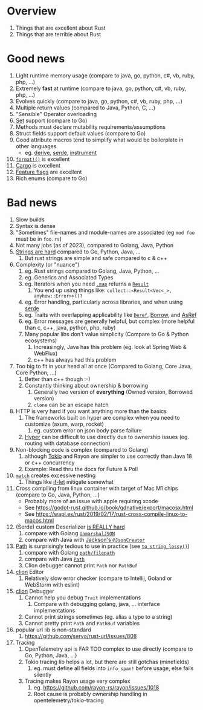 # Overview
1. Things that are excellent about Rust
1. Things that are terrible about Rust


# Good news
1. Light runtime memory usage (compare to java, go, python, c#, vb, ruby, php, ...)
1. Extremely **fast** at runtime (compare to java, go, python, c#, vb, ruby, php, ...)
1. Evolves quickly (compare to java, go, python, c#, vb, ruby, php, ...)
1. Multiple return values (compared to Java, Python, C, ...)
1. "Sensible" Operator overloading
1. [Set](https://doc.rust-lang.org/std/collections/struct.HashSet.html) support (compare to Go)
1. Methods must declare mutability requirements/assumptions
1. Struct fields support default values (compare to Go)
1. Good attribute macros tend to simplify what would be boilerplate in other languages
    - eg. [derive](), [serde](https://serde.rs/derive.html), [instrument](https://docs.rs/tracing/latest/tracing/attr.instrument.html)
1. [`format!()`](https://doc.rust-lang.org/std/macro.format.html) is excellent
1. [Cargo](https://doc.rust-lang.org/cargo/) is excellent
1. [Feature flags](https://doc.rust-lang.org/cargo/reference/features.html) are excellent
1. Rich enums (compare to Go)


# Bad news
1. Slow builds
1. Syntax is dense
1. "Sometimes" file-names and module-names are associated (eg `mod foo` must be in `foo.rs`)
1. Not many jobs (as of 2023), compared to Golang, Java, Python
1. [Strings are hard](./strings.md) compared to Go, Python, Java, ...
    1. But rust strings are simple and safe compared to c & c++
1. Complexity (or "nuance")
    1. eg. Rust strings compared to Golang, Java, Python, ...
    1. eg. Generics and Associated Types
    1. eg. Iterators when you need [`.map`](https://doc.rust-lang.org/std/iter/struct.Map.html) returns a [`Result`](https://doc.rust-lang.org/std/result/)
        1. You end up using things like: `collect::<Result<Vec<_>, anyhow::Error>>()?`
    1. eg. Error handling, particularly across libraries, and when using [serde](https://serde.rs/)
    1. eg. Traits with overlapping applicability like [`Deref`](https://doc.rust-lang.org/std/ops/trait.Deref.html), [Borrow](https://doc.rust-lang.org/std/borrow/trait.Borrow.html), and [AsRef](https://doc.rust-lang.org/std/convert/trait.AsRef.html)
    1. eg. Error messages are generally helpful, but complex (more helpful than c, c++, java, python, php, ruby)
    1. Many popular libs don't value simplicity (Compare to Go & Python ecosystems)
        1. Increasingly, Java has this problem (eg. look at Spring Web & WebFlux)
        1. c++ has always had this problem  
1. Too big to fit in your head all at once (Compared to Golang, Core Java, Core Python, ...)
    1. Better than c++ though :-)
    1. Constantly thinking about ownership & borrowing
        1. Generally two version of **everything** (Owned version, Borrowed version)
        1. `clone` can be an escape hatch
1. HTTP is very hard if you want anything more than the basics
    1. The frameworks built on hyper are complex when you need to customize (axum, warp, rocket)
        1. eg. custom error on json body parse failure
    1. [Hyper](https://hyper.rs/) can be difficult to use directly due to ownership issues (eg. routing with database connection)
1. Non-blocking code is complex (compared to Golang)
    1. although [Tokio](https://tokio.rs/) and Rayon are simpler to use correctly than Java 18 or c++ concurrency
    1. Example: Read thru the docs for Future & Poll
1. [`match`](https://doc.rust-lang.org/rust-by-example/flow_control/match.html) creates excessive nesting
    1. Things like [if-let](https://doc.rust-lang.org/rust-by-example/flow_control/if_let.html) mitigate somewhat
1. Cross compiling from linux container with target of Mac M1 chips (compare to Go, Java, Python, ...)
    - Probably more of an issue with apple requiring xcode
    - See https://godot-rust.github.io/book/gdnative/export/macosx.html
    - See https://wapl.es/rust/2019/02/17/rust-cross-compile-linux-to-macos.html
1. (Serde) custom Deserializer [is REALLY hard](https://serde.rs/impl-deserialize.html)
    1. compare with Golang [`UnmarshalJSON`](https://pkg.go.dev/encoding/json#Unmarshaler)
    1. compare with Java with [Jackson's `@JsonCreator`](https://javadoc.io/static/com.fasterxml.jackson.core/jackson-annotations/2.14.2/com/fasterxml/jackson/annotation/JsonCreator.html)
1. [Path](https://doc.rust-lang.org/std/path/struct.Path.html) is surprisingly tedious to use in practice (see [`to_string_lossy()`](https://doc.rust-lang.org/std/ffi/struct.OsStr.html#method.to_os_string))
    1. compare with Golang [`path/filepath`](https://pkg.go.dev/path/filepath)
    1. compare with Java [`Path`](https://docs.oracle.com/en/java/javase/11/docs/api/java.base/java/nio/file/Path.html)
    1. Clion debugger cannot print `Path` nor `PathBuf`
1. [clion](https://www.jetbrains.com/clion/) Editor
    1. Relatively slow error checker (compare to Intellij, Goland or WebStorm with eslint)
1. [clion](https://www.jetbrains.com/clion/) Debugger 
    1. Cannot help you debug `Trait` implementations
        1. Compare with debugging golang, java, ... interface implementations
    1. Cannot print strings sometimes (eg. alias a type to a string)    
    1. Cannot pretty print `Path` and `PathBuf` variables
1. popular url lib is non-standard
    1. https://github.com/servo/rust-url/issues/808
1. Tracing
    1. OpenTelemetry api is FAR TOO complex to use directly (compare to Go, Python, Java, ...)
    1. Tokio tracing lib helps a lot, but there are still gotchas (minefields)
        1. eg. must define all fields into `info_span!` before usage, else fails silently
    1. Tracing makes Rayon usage very complex
        1. eg. https://github.com/rayon-rs/rayon/issues/1018
        1. Root cause is probably ownership handling in opentelemetry/tokio-tracing


